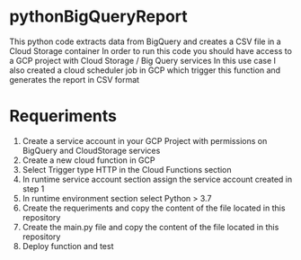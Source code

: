 # pythonBigQueryReport
This python code extracts data from BigQuery and creates a CSV file in a Cloud Storage container
In order to run this code you should have access to a GCP project with Cloud Storage / Big Query services
In this use case I also created a cloud scheduler job in GCP which trigger this function and generates the report in CSV format


# Requeriments

1. Create a service account in your GCP Project with permissions on BigQuery and CloudStorage services
2. Create a new cloud function in GCP
3. Select Trigger type HTTP in the Cloud Functions section
4. In runtime service account section assign the service account created in step 1
5. In runtime environment section select Python > 3.7
6. Create the requeriments and copy the content of the file located in this repository
7. Create the main.py file and copy the content of the file located in this repository
8. Deploy function and test
    
